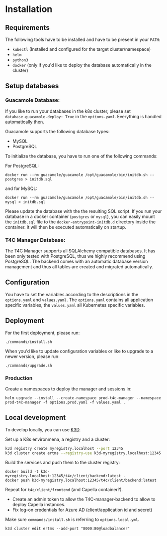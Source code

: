 # Installation

## Requirements
The following tools have to be installed and have to be present in your `PATH`: 
- `kubectl` (Installed and configured for the target cluster/namespace)
- `helm` 
- `python3`
- `docker` (only if you'd like to deploy the database automatically in the cluster)

## Setup databases

### Guacamole Database: 
If you like to run your databases in the k8s cluster, please set `database.guacamole.deploy: True` in the `options.yaml`. Everything is handled automatically then.

Guacamole supports the following database types: 

- MySQL
- PostgreSQL

To initialize the database, you have to run one of the following commands:

For PostgreSQL:
```
docker run --rm guacamole/guacamole /opt/guacamole/bin/initdb.sh --postgres > initdb.sql
```

and for MySQL:
```
docker run --rm guacamole/guacamole /opt/guacamole/bin/initdb.sh --mysql > initdb.sql
```

Please update the database with the the resulting SQL script. 
If you run your database in a docker container (`postgres` or `mysql`), you can easily mount the `initdb.sql` file to the `docker-entrypoint-initdb.d` directory inside the container. It will then be executed automatically on startup.

### T4C Manager Database: 
The T4C Manager supports all SQLAlchemy compatible databases.
It has been only tested with PostgreSQL, thus we highly recommend using PostgreSQL.
The backend comes with an automatic database version management and thus all tables are created and migrated automatically.

## Configuration

You have to set the variables according to the descriptions in the `options.yaml` and `values.yaml`.
The `options.yaml` contains all application specific variables, the `values.yaml` all Kubernetes specific variables. 

## Deployment 

For the first deployment, please run: 
```
./commands/install.sh
```

When you'd like to update configuration variables or like to upgrade to a newer version, please run: 
```
./commands/upgrade.sh
```

### Production

Create a namespaces to deploy the manager and sessions in:

```
helm upgrade --install --create-namespace prod-t4c-manager --namespace prod-t4c-manager -f options.prod.yaml -f values.yaml .
```

## Local development

To develop locally, you can use [K3D](https://k3d.io).

Set up a K8s environmena, a registry and a cluster:

```bash
k3d registry create myregistry.localhost --port 12345    
k3d cluster create ertms --registry-use k3d-myregistry.localhost:12345 --api-port 0.0.0.0:6550 --no-lb
```

Build the services and push them to the cluster registry:

```
docker build -t k3d-myregistry.localhost:12345/t4c/client/backend:latest .
docker push k3d-myregistry.localhost:12345/t4c/client/backend:latest      
```

Repeat for `t4c/client/frontend` (and Capella container?).

* Create an admin token to allow the T4C-manager-backend to allow to deploy Capella instances.
* Fix log-on credentials for Azure AD (client/application id and secret)

Make sure `commands/install.sh` is referring to `options.local.yml`.

```
k3d cluster edit ertms --add-port "8000:80@loadbalancer"
```
